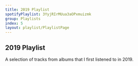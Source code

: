 ```yaml
---
title: 2019 Playlist
spotifyPlaylist: 3YyjRIrMUua3aOPxmuizmk
group: Playlists
index: 5
layout: playlist/PlaylistPage
---
```


## 2019 Playlist

A selection of tracks from albums that I first listened to in 2019.
